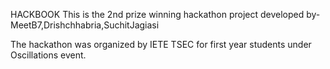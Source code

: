 HACKBOOK
This is the 2nd prize winning hackathon project developed by-
MeetB7,Drishchhabria,SuchitJagiasi


The hackathon was organized by IETE TSEC for first year students under Oscillations event.
